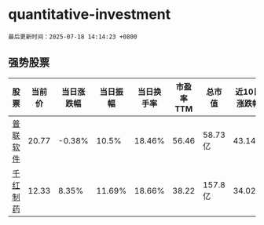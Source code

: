 # quantitative-investment

`最后更新时间：2025-07-18 14:14:23 +0800`

## 强势股票

|股票|当前价|当日涨跌幅|当日振幅|当日换手率|市盈率TTM|总市值|近10日涨跌幅|
|----|----|----|----|----|----|----|----|
|[普联软件](https://xueqiu.com/S/SZ300996)|20.77|-0.38%|10.5%|18.46%|56.46|58.73亿|43.14%|
|[千红制药](https://xueqiu.com/S/SZ002550)|12.33|8.35%|11.69%|18.66%|38.22|157.8亿|34.02%|
